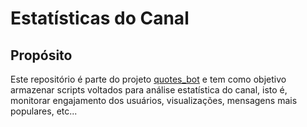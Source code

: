 # Estatísticas do Canal

## Propósito
Este repositório é parte do projeto [quotes_bot](https://github.com/joaopedrolourencoaffonso/quotes_bot) e tem como objetivo armazenar scripts voltados para análise estatística do canal, isto é, monitorar engajamento dos usuários, visualizações, mensagens mais populares, etc...
